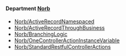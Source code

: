 <!-- START_COP_LIST -->
#### Department [Norb](cops_norb.md)

* [Norb/ActiveRecordNamespaced](cops_norb.md#norbactiverecordnamespaced)
* [Norb/ActiveRecordThroughBusiness](cops_norb.md#norbactiverecordthroughbusiness)
* [Norb/BranchingLogic](cops_norb.md#norbbranchinglogic)
* [Norb/OneControllerActionInstanceVariable](cops_norb.md#norbonecontrolleractioninstancevariable)
* [Norb/StandardRestfulControllerActions](cops_norb.md#norbstandardrestfulcontrolleractions)

<!-- END_COP_LIST -->
